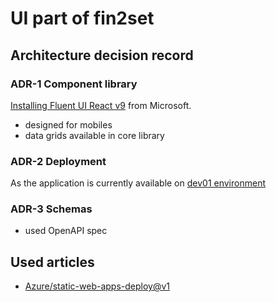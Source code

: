 # UI part of fin2set

## Architecture decision record

### ADR-1 Component library
[Installing Fluent UI React v9](https://fluent2.microsoft.design/get-started/develop) from Microsoft.
- designed for mobiles
- data grids available in core library

### ADR-2 Deployment
As the application is currently available on [dev01 environment](dev01.fin2set.net)

### ADR-3 Schemas
- used OpenAPI spec

## Used articles
- [Azure/static-web-apps-deploy@v1](https://learn.microsoft.com/en-us/azure/developer/javascript/how-to/with-authentication/static-web-app-with-api/deploy-static-web-app-to-azure#add-react-client-environment-variables-to-workflow-configuration-file)

